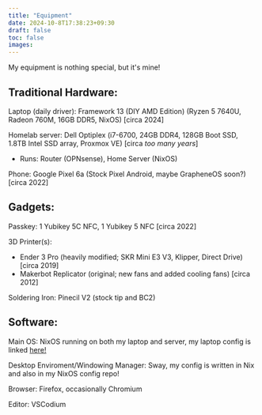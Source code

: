 ```yaml
---
title: "Equipment"
date: 2024-10-8T17:38:23+09:30
draft: false
toc: false
images:
---
```

My equipment is nothing special, but it's mine!

## Traditional Hardware:

Laptop (daily driver): Framework 13 (DIY AMD Edition) (Ryzen 5 7640U, Radeon 760M, 16GB DDR5, NixOS) [circa 2024] 

Homelab server: Dell Optiplex (i7-6700, 24GB DDR4, 128GB Boot SSD, 1.8TB Intel SSD array, Proxmox VE) [circa *too many years*]
* Runs: Router (OPNsense), Home Server (NixOS) 


Phone: Google Pixel 6a (Stock Pixel Android, maybe GrapheneOS soon?) [circa 2022]

## Gadgets:

Passkey: 1 Yubikey 5C NFC, 1 Yubikey 5 NFC [circa 2022]

3D Printer(s): 
- Ender 3 Pro (heavily modified; SKR Mini E3 V3, Klipper, Direct Drive) [circa 2019]
- Makerbot Replicator (original; new fans and added cooling fans) [circa 2012]

Soldering Iron: Pinecil V2 (stock tip and BC2)

## Software:

Main OS: NixOS running on both my laptop and server, my laptop config is linked [here!](https://github.com/techyporcupine/nixos-config)

Desktop Enviroment/Windowing Manager: Sway, my config is written in Nix and also in my NixOS config repo!

Browser: Firefox, occasionally Chromium

Editor: VSCodium